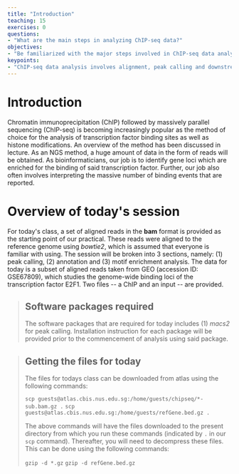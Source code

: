 ```yaml
---
title: "Introduction"
teaching: 15
exercises: 0
questions:
- "What are the main steps in analyzing ChIP-seq data?"
objectives:
- "Be familiarized with the major steps involved in ChIP-seq data analysis."
keypoints:
- "ChIP-seq data analysis involves alignment, peak calling and downstream analysis, the latter of which depends on the specific question the researcher aims to address."
---
```

# Introduction 
Chromatin immunoprecipitation (ChIP) followed by massively parallel sequencing (ChIP-seq) is becoming increasingly popular as the method of choice for the analysis of transcription factor binding sites as well as histone modifications. An overview of the method has been discussed in lecture. As an NGS method, a huge amount of data in the form of reads will be obtained. As bioinformaticians, our job is to identify gene loci which are enriched for the binding of said transcription factor. Further, our job also often involves interpreting the massive number of binding events that are reported. 

# Overview of today's session 
For today's class, a set of aligned reads in the **bam** format is provided as the starting point of our practical. These reads were aligned to the reference genome using *bowtie2*, which is assumed that everyone is familiar with using. The session will be broken into 3 sections, namely: (1) peak calling, (2) annotation and (3) motif enrichment analysis. 
The data for today is a subset of aligned reads taken from GEO (accession ID: GSE67809), which studies the genome-wide binding loci of the transcription factor E2F1. Two files -- a ChIP and an input -- are provided. 
> ## Software packages required
>
> The software packages that are required for today includes (1) *macs2* for peak calling.
> Installation instruction for each package will be provided prior to the commencement of analysis using said package.

> ## Getting the files for today
>
> The files for todays class can be downloaded from atlas using the following commands:
>
> `scp guests@atlas.cbis.nus.edu.sg:/home/guests/chipseq/*-sub.bam.gz .`
> `scp guests@atlas.cbis.nus.edu.sg:/home/guests/refGene.bed.gz .`
>
> The above commands will have the files downloaded to the present directory from which you run these commands (indicated by `.` in our `scp` command). Thereafter, you will need to decompress these files. This can be done using the following commands:
>
> `gzip -d *.gz`
> `gzip -d refGene.bed.gz`
 
